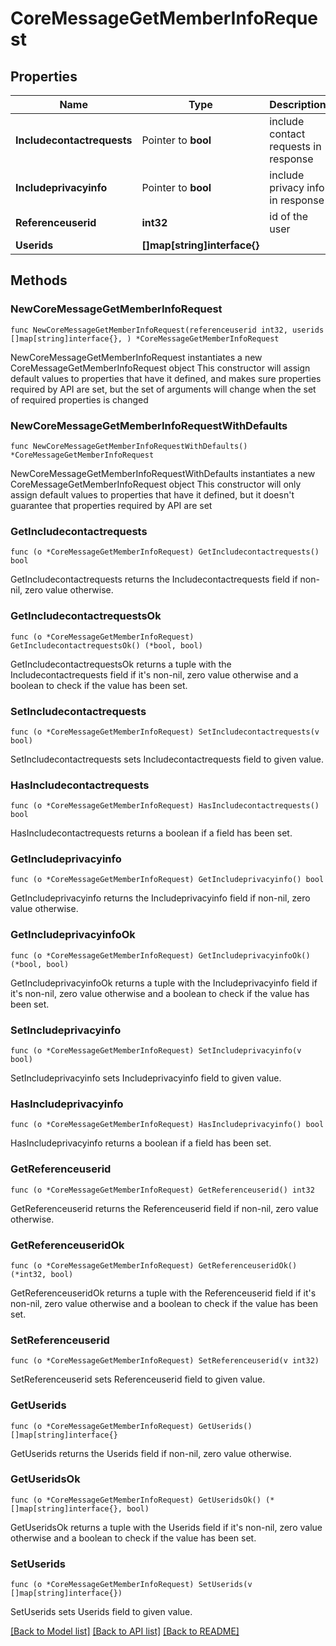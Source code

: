 # CoreMessageGetMemberInfoRequest

## Properties

Name | Type | Description | Notes
------------ | ------------- | ------------- | -------------
**Includecontactrequests** | Pointer to **bool** | include contact requests in response | [optional] [default to false]
**Includeprivacyinfo** | Pointer to **bool** | include privacy info in response | [optional] [default to false]
**Referenceuserid** | **int32** | id of the user | [default to null]
**Userids** | **[]map[string]interface{}** |  | 

## Methods

### NewCoreMessageGetMemberInfoRequest

`func NewCoreMessageGetMemberInfoRequest(referenceuserid int32, userids []map[string]interface{}, ) *CoreMessageGetMemberInfoRequest`

NewCoreMessageGetMemberInfoRequest instantiates a new CoreMessageGetMemberInfoRequest object
This constructor will assign default values to properties that have it defined,
and makes sure properties required by API are set, but the set of arguments
will change when the set of required properties is changed

### NewCoreMessageGetMemberInfoRequestWithDefaults

`func NewCoreMessageGetMemberInfoRequestWithDefaults() *CoreMessageGetMemberInfoRequest`

NewCoreMessageGetMemberInfoRequestWithDefaults instantiates a new CoreMessageGetMemberInfoRequest object
This constructor will only assign default values to properties that have it defined,
but it doesn't guarantee that properties required by API are set

### GetIncludecontactrequests

`func (o *CoreMessageGetMemberInfoRequest) GetIncludecontactrequests() bool`

GetIncludecontactrequests returns the Includecontactrequests field if non-nil, zero value otherwise.

### GetIncludecontactrequestsOk

`func (o *CoreMessageGetMemberInfoRequest) GetIncludecontactrequestsOk() (*bool, bool)`

GetIncludecontactrequestsOk returns a tuple with the Includecontactrequests field if it's non-nil, zero value otherwise
and a boolean to check if the value has been set.

### SetIncludecontactrequests

`func (o *CoreMessageGetMemberInfoRequest) SetIncludecontactrequests(v bool)`

SetIncludecontactrequests sets Includecontactrequests field to given value.

### HasIncludecontactrequests

`func (o *CoreMessageGetMemberInfoRequest) HasIncludecontactrequests() bool`

HasIncludecontactrequests returns a boolean if a field has been set.

### GetIncludeprivacyinfo

`func (o *CoreMessageGetMemberInfoRequest) GetIncludeprivacyinfo() bool`

GetIncludeprivacyinfo returns the Includeprivacyinfo field if non-nil, zero value otherwise.

### GetIncludeprivacyinfoOk

`func (o *CoreMessageGetMemberInfoRequest) GetIncludeprivacyinfoOk() (*bool, bool)`

GetIncludeprivacyinfoOk returns a tuple with the Includeprivacyinfo field if it's non-nil, zero value otherwise
and a boolean to check if the value has been set.

### SetIncludeprivacyinfo

`func (o *CoreMessageGetMemberInfoRequest) SetIncludeprivacyinfo(v bool)`

SetIncludeprivacyinfo sets Includeprivacyinfo field to given value.

### HasIncludeprivacyinfo

`func (o *CoreMessageGetMemberInfoRequest) HasIncludeprivacyinfo() bool`

HasIncludeprivacyinfo returns a boolean if a field has been set.

### GetReferenceuserid

`func (o *CoreMessageGetMemberInfoRequest) GetReferenceuserid() int32`

GetReferenceuserid returns the Referenceuserid field if non-nil, zero value otherwise.

### GetReferenceuseridOk

`func (o *CoreMessageGetMemberInfoRequest) GetReferenceuseridOk() (*int32, bool)`

GetReferenceuseridOk returns a tuple with the Referenceuserid field if it's non-nil, zero value otherwise
and a boolean to check if the value has been set.

### SetReferenceuserid

`func (o *CoreMessageGetMemberInfoRequest) SetReferenceuserid(v int32)`

SetReferenceuserid sets Referenceuserid field to given value.


### GetUserids

`func (o *CoreMessageGetMemberInfoRequest) GetUserids() []map[string]interface{}`

GetUserids returns the Userids field if non-nil, zero value otherwise.

### GetUseridsOk

`func (o *CoreMessageGetMemberInfoRequest) GetUseridsOk() (*[]map[string]interface{}, bool)`

GetUseridsOk returns a tuple with the Userids field if it's non-nil, zero value otherwise
and a boolean to check if the value has been set.

### SetUserids

`func (o *CoreMessageGetMemberInfoRequest) SetUserids(v []map[string]interface{})`

SetUserids sets Userids field to given value.



[[Back to Model list]](../README.md#documentation-for-models) [[Back to API list]](../README.md#documentation-for-api-endpoints) [[Back to README]](../README.md)


